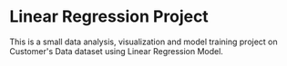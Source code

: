 # Linear Regression Project

This is a small data analysis, visualization and model training project on Customer's Data dataset using Linear Regression Model.
